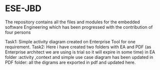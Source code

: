 # ESE-JBD
The repository contains all the files and modules for the embedded software Engineering which has been progressed with the contribution of four persons

Task1: Simple activity diagram created on Enterprise Tool for one requirement.
Task2: Here i have created two folders with EA and PDF (as Enterprise architect we are using is trial so it will expire in some time)
in EA folder :activity ,context and simple use case diagram has been updated 
in PDF folder: all the digrams are exported in pdf and updated here.
